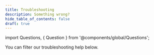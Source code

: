 ```yaml
---
title: Troubleshooting
description: Something wrong?
hide_table_of_contents: false
draft: true
---
```


import Questions, { Question } from '@components/global/Questions';

You can filter our troubleshooting help below.


<Questions>
  <Question
    question="W"
    answer={`
Ensure SuiteCloud features are still enabled
    `}
  />
    <Question
    question="W"
    answer={`
Ensure the bundle is still installed
if you’ve deleted it, you can reinstall it here
    `}
  />
    <Question
    question="W"
    answer={`
Make sure the integration is not blocked
    `}
  />
    <Question
    question="I"
    answer={`
You will need to go through the flow, directed by your financial service provider, installing is not enough
    `}
  />
    <Question
    question="W"
    answer={`
Codat dsds
    `}
  />
    <Question
    question="W"
    answer={`
Codat dsds
    `}
  />
    <Question
    question="W"
    answer={`
Codat dsds
    `}
  />
    <Question
    question="W"
    answer={`
Codat dsds
    `}
  />
</Questions>
